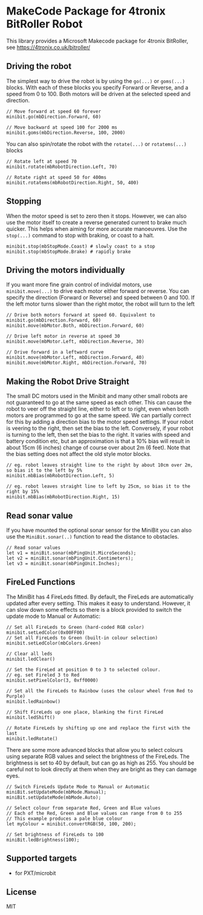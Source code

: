 # MakeCode Package for 4tronix BitRoller Robot

This library provides a Microsoft Makecode package for 4tronix BitRoller, see
https://4tronix.co.uk/bitroller/

## Driving the robot    
The simplest way to drive the robot is by using the `go(...)` or `goms(...)` blocks.
With each of these blocks you specify Forward or Reverse, and a speed from 0 to 100.
Both motors will be driven at the selected speed and direction.
```blocks
// Move forward at speed 60 forever
minibit.go(mbDirection.Forward, 60)

// Move backward at speed 100 for 2000 ms
minibit.goms(mbDirection.Reverse, 100, 2000)
```
You can also spin/rotate the robot with the `rotate(...)` or `rotatems(...)` blocks
```blocks
// Rotate left at speed 70
minibit.rotate(mbRobotDirection.Left, 70)

// Rotate right at speed 50 for 400ms
minibit.rotatems(mbRobotDirection.Right, 50, 400)
```   

## Stopping
When the motor speed is set to zero then it stops. However, we can also use the motor itself to create a reverse generated current to brake much quicker.
This helps when aiming for more accurate manoeuvres. Use the `stop(...)` command to stop with braking, or coast to a halt.
```blocks
minibit.stop(mbStopMode.Coast) # slowly coast to a stop
minibit.stop(mbStopMode.Brake) # rapidly brake
```

## Driving the motors individually

If you want more fine grain control of individal motors, use `minibit.move(...)` to drive each motor either forward or reverse.
You can specify the direction (Forward or Reverse) and speed between 0 and 100.
If the left motor turns slower than the right motor, the robot will turn to the left
```blocks
// Drive both motors forward at speed 60. Equivalent to minibit.go(mbDirection.Forward, 60)
minibit.move(mbMotor.Both, mbDirection.Forward, 60)

// Drive left motor in reverse at speed 30
minibit.move(mbMotor.Left, mbDirection.Reverse, 30)

// Drive forward in a leftward curve
minibit.move(mbMotor.Left, mbDirection.Forward, 40)
minibit.move(mbMotor.Right, mbDirection.Forward, 70)
```

## Making the Robot Drive Straight

The small DC motors used in the Minibit and many other small robots are not guaranteed to go at the same speed as each other.
This can cause the robot to veer off the straight line, either to left or to right, even when both motors are programmed to go
at the same speed.
We can partially correct for this by adding a direction bias to the motor speed settings.
If your robot is veering to the right, then set the bias to the left.
Conversely, if your robot is turning to the left, then set the bias to the right.
It varies with speed and battery condition etc, but an approximation is that a 10% bias will result in about 15cm (6 inches)
change of course over about 2m (6 feet).
Note that the bias setting does not affect the old style motor blocks.

```blocks
// eg. robot leaves straight line to the right by about 10cm over 2m, so bias it to the left by 5%
minibit.mbBias(mbRobotDirection.Left, 5)

// eg. robot leaves straight line to left by 25cm, so bias it to the right by 15%
minibit.mbBias(mbRobotDirection.Right, 15)
```

## Read sonar value

If you have mounted the optional sonar sensor for the MiniBit you can
also use the `MiniBit.sonar(..)` function to read the distance to obstacles.
```blocks
// Read sonar values
let v1 = miniBit.sonar(mbPingUnit.MicroSeconds);
let v2 = miniBit.sonar(mbPingUnit.Centimeters);
let v3 = miniBit.sonar(mbPingUnit.Inches);
```

## FireLed Functions

The MiniBit has 4 FireLeds fitted.
By default, the FireLeds are automatically updated after every setting. This makes it easy to understand.
However, it can slow down some effects so there is a block provided to switch the update mode to
Manual or Automatic:

```blocks
// Set all FireLeds to Green (hard-coded RGB color)
minibit.setLedColor(0x00FF00)
// Set all FireLeds to Green (built-in colour selection)
minibit.setLedColor(mbColors.Green)

// Clear all leds
minibit.ledClear()

// Set the FireLed at position 0 to 3 to selected colour.
// eg. set Fireled 3 to Red
minibit.setPixelColor(3, 0xff0000)

// Set all the FireLeds to Rainbow (uses the colour wheel from Red to Purple)
minibit.ledRainbow()

// Shift FireLeds up one place, blanking the first FireLed
minibit.ledShift()

// Rotate FireLeds by shifting up one and replace the first with the last
minibit.ledRotate()
```

There are some more advanced blocks that allow you to select colours using separate RGB values
and select the brightness of the FireLeds.
The brightness is set to 40 by default, but can go as high as 255.
You should be careful not to look directly at them when they are bright as they can damage eyes.
```blocks
// Switch FireLeds Update Mode to Manual or Automatic
miniBit.setUpdateMode(mbMode.Manual);
miniBit.setUpdateMode(mbMode.Auto);

// Select colour from separate Red, Green and Blue values
// Each of the Red, Green and Blue values can range from 0 to 255
// This example produces a pale blue colour
let myColour = minibit.convertRGB(50, 100, 200);

// Set brightness of FireLeds to 100
miniBit.ledBrightness(100);
```

## Supported targets

* for PXT/microbit

## License

MIT
